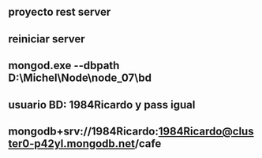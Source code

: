 ## proyecto rest server


## reiniciar server
## mongod.exe --dbpath D:\Michel\Node\node_07\bd

## usuario BD: 1984Ricardo y pass igual
## 

## mongodb+srv://1984Ricardo:1984Ricardo@cluster0-p42yl.mongodb.net/cafe